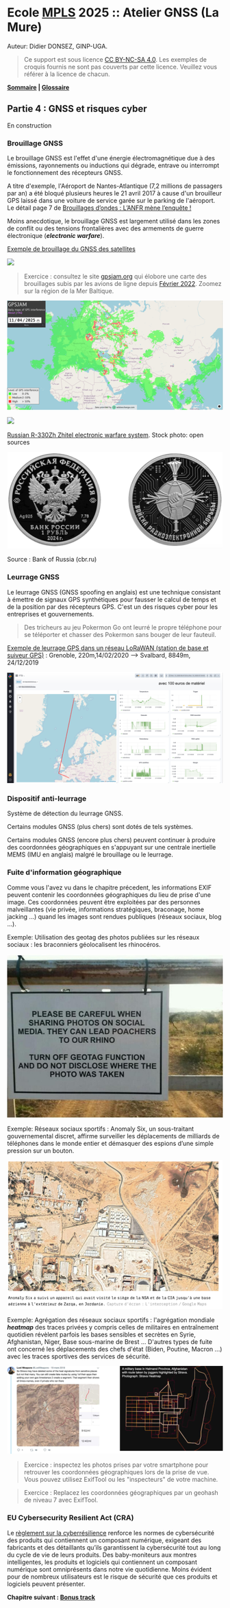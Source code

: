 # Ecole [MPLS](https://alpes-dauphine.maisons-pour-la-science.org/) 2025 :: Atelier GNSS (La Mure)

Auteur: Didier DONSEZ, GINP-UGA.

> Ce support est sous licence [CC BY-NC-SA 4.0](https://creativecommons.org/licenses/by-nc-sa/4.0/). Les exemples de croquis fournis ne sont pas couverts par cette licence. Veuillez vous référer à la licence de chacun.

**[Sommaire](README.md) | [Glossaire](glossaire.md)**

## Partie 4 : GNSS et risques cyber

En construction

### Brouillage GNSS

Le brouillage GNSS est l'effet d'une énergie électromagnétique due à des émissions, rayonnements ou inductions qui dégrade, entrave ou interrompt le fonctionnement des récepteurs GNSS.

A titre d'exemple, l'Aéroport de Nantes-Atlantique (7,2 millions de passagers par an) a été bloqué plusieurs heures le 21 avril 2017 à cause d'un brouilleur GPS laissé dans une voiture de service garée sur le parking de l'aéroport. Le détail page 7 de [Brouillages d’ondes : L’ANFR mène l’enquête !](https://www.anfr.fr/fileadmin/mediatheque/documents/brouillage/ANFR_25_ENQUETES-WEB-HD-2.pdf#page=8)

Moins anecdotique, le brouillage GNSS est largement utilisé dans les zones de conflit ou des tensions frontalières avec des armements de guerre électronique (***electronic warfare***). 

[Exemple de brouillage du GNSS des satellites](https://www.gps.gov/cgsic/meetings/2024/humphreys.pdf)

![](humphreys-gnssjamming.png)


> Exercice : consultez le site [gpsjam.org](https://gpsjam.org/?lat=43.71449&lon=44.58150&z=2.3&date=2025-04-11) qui élobore une carte des brouillages subis par les avions de ligne depuis [Février 2022](https://gpsjam.org/?lat=43.71449&lon=44.58150&z=2.3&date=2022-02-11). Zoomez sur la région de la Mer Baltique.

![](gpsjam-01.png)

![](f5844c7----_690x387.avif)

[Russian R-330Zh Zhitel electronic warfare system](https://www.pravda.com.ua/eng/news/2024/05/24/7457518/). Stock photo: open sources

![](electronic-warfare-1ruble.png)

Source : Bank of Russia (cbr.ru)


### Leurrage GNSS

Le leurrage GNSS (GNSS spoofing en anglais) est une technique consistant à émettre de signaux GPS synthétiques pour fausser le calcul de temps et de la position par des récepteurs GPS. C'est un des risques cyber pour les entreprises et gouvernements.

> Des tricheurs au jeu Pokermon Go ont leurré le propre téléphone pour se téléporter et chasser des Pokermon sans bouger de leur fauteuil.

[Exemple de leurrage GPS dans un réseau LoRaWAN (station de base et suiveur GPS)](https://gitlab.com/EclipseIoTDaysGrenoble/archive/-/wikis/2020/Eclipse-IoTDay2020Grenoble-friedt.pdf) : Grenoble, 220m,14/02/2020 –> Svalbard, 8849m, 24/12/2019

![](eclipseiot-days-jmfriedt-leurrage.png)


### Dispositif anti-leurrage

Système de détection du leurrage GNSS.

Certains modules GNSS (plus chers) sont dotés de tels systèmes. 

Certains modules GNSS (encore plus chers) peuvent continuer à produire des coordonnées géographiques en s'appuyant sur une centrale inertielle MEMS (IMU en anglais) malgré le brouillage ou le leurrage.

### Fuite d'information géographique

Comme vous l'avez vu dans le chapitre précedent, les informations EXIF peuvent contenir les coordonnées géographiques du lieu de prise d'une image. Ces coordonnées peuvent être exploitées par des personnes malveillantes (vie privée, informations stratégiques, braconage, home jacking ...) quand les images sont rendues publiques (réseaux sociaux, blog ...).

Exemple: Utilisation des geotag des photos publiées sur les réseaux sociaux : les braconniers géolocalisent les rhinocéros.

![](braconnage.jpg)

Exemple: Réseaux sociaux sportifs : Anomaly Six, un sous-traitant gouvernemental discret, affirme surveiller les déplacements de milliards de téléphones dans le monde entier et démasquer des espions d’une simple pression sur un bouton.

![](strava-01.png)


Exemple: Agrégation des réseaux sociaux sportifs : l'agrégation mondiale ***heatmap*** des traces privées y compris celles de militaires en entraînement quotidien révèlent parfois les bases sensibles et secrètes en Syrie, Afghanistan, Niger, Base sous-marine de Brest ...
D'autres types de fuite ont concerné les déplacements des chefs d'état (Biden, Poutine, Macron ...) avec les traces sportives des services de sécurité.

![](strava-02.png)

> Exercice : inspectez les photos prises par votre smartphone pour retrouver les coordonnées géographiques lors de la prise de vue. Vous pouvez utilisez ExifTool ou les "inspecteurs" de votre machine.

> Exercice : Replacez les coordonnées géographiques par un geohash de niveau 7 avec ExifTool.


### EU Cybersecurity Resilient Act (CRA)

Le [règlement sur la cyberrésilience](https://www.european-cyber-resilience-act.com/ ) renforce les normes de cybersécurité des produits qui contiennent un composant numérique, exigeant des fabricants et des détaillants qu’ils garantissent la cybersécurité tout au long du cycle de vie de leurs produits. Des baby-moniteurs aux montres intelligentes, les produits et logiciels qui contiennent un composant numérique sont omniprésents dans notre vie quotidienne. Moins évident pour de nombreux utilisateurs est le risque de sécurité que ces produits et logiciels peuvent présenter.


**Chapitre suivant : [Bonus track](bonus-track.md)**

